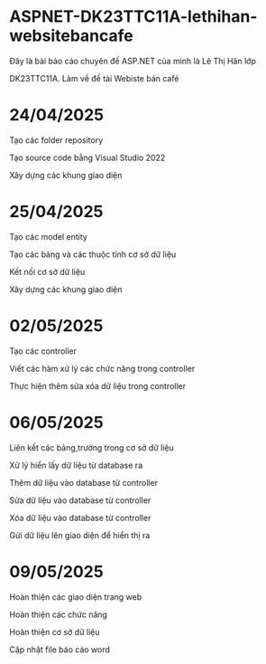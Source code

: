 ﻿# ASPNET-DK23TTC11A-lethihan-websitebancafe
Đây là bài báo cáo chuyên đề ASP.NET của mình là Lê Thị Hân lớp
 
DK23TTC11A. Làm về đề tài Webiste bán café

# 24/04/2025
Tạo các folder repository

Tạo source code bằng Visual Studio 2022

Xây dựng các khung giao diện

# 25/04/2025
Tạo các model entity

Tạo các bảng và các thuộc tính cơ sở dữ liệu

Kết nối cơ sở dữ liệu

Xây dựng các khung giao diện

# 02/05/2025
Tạo các controller

Viết các hàm xử lý các chức năng trong controller

Thực hiện thêm sửa xóa dữ liệu trong controller

# 06/05/2025
Liên kết các bảng,trường trong cơ sở dữ liệu

Xử lý hiển lấy dữ liệu từ database ra

Thêm dữ liệu vào database từ controller

Sửa dữ liệu vào database từ controller

Xóa dữ liệu vào database từ controller

Gửi dữ liệu lên giao diện để hiển thị ra

# 09/05/2025
Hoàn thiện các giao diện trang web

Hoàn thiện các chức năng

Hoàn thiện cơ sở dữ liệu

Cập nhật file báo cáo word
